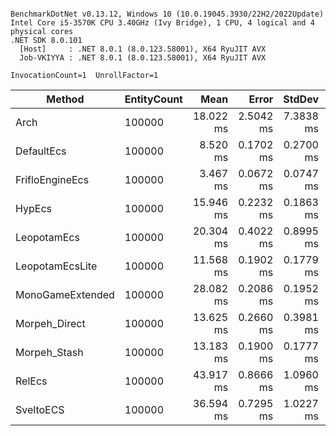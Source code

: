 ```

BenchmarkDotNet v0.13.12, Windows 10 (10.0.19045.3930/22H2/2022Update)
Intel Core i5-3570K CPU 3.40GHz (Ivy Bridge), 1 CPU, 4 logical and 4 physical cores
.NET SDK 8.0.101
  [Host]     : .NET 8.0.1 (8.0.123.58001), X64 RyuJIT AVX
  Job-VKIYYA : .NET 8.0.1 (8.0.123.58001), X64 RyuJIT AVX

InvocationCount=1  UnrollFactor=1  

```
| Method           | EntityCount | Mean      | Error     | StdDev    | Gen0      | CacheMisses/Op | Gen1      | Gen2      | Allocated   |
|----------------- |------------ |----------:|----------:|----------:|----------:|---------------:|----------:|----------:|------------:|
| Arch             | 100000      | 18.022 ms | 2.5042 ms | 7.3838 ms | 1000.0000 |         78,889 | 1000.0000 | 1000.0000 |  9725.83 KB |
| DefaultEcs       | 100000      |  8.520 ms | 0.1702 ms | 0.2700 ms | 2000.0000 |        105,229 | 2000.0000 | 2000.0000 | 11324.68 KB |
| FrifloEngineEcs  | 100000      |  3.467 ms | 0.0672 ms | 0.0747 ms | 1000.0000 |         45,714 | 1000.0000 | 1000.0000 |  5724.16 KB |
| HypEcs           | 100000      | 15.946 ms | 0.2232 ms | 0.1863 ms | 5000.0000 |        238,660 | 2000.0000 | 2000.0000 | 25825.74 KB |
| LeopotamEcs      | 100000      | 20.304 ms | 0.4022 ms | 0.8995 ms | 2000.0000 |        257,024 | 1000.0000 | 1000.0000 | 13684.03 KB |
| LeopotamEcsLite  | 100000      | 11.568 ms | 0.1902 ms | 0.1779 ms | 2000.0000 |        100,489 | 2000.0000 | 2000.0000 |  8170.31 KB |
| MonoGameExtended | 100000      | 28.082 ms | 0.2086 ms | 0.1952 ms | 2000.0000 |        254,089 | 2000.0000 | 2000.0000 | 16412.13 KB |
| Morpeh_Direct    | 100000      | 13.625 ms | 0.2660 ms | 0.3981 ms | 1000.0000 |        133,698 | 1000.0000 | 1000.0000 | 12481.63 KB |
| Morpeh_Stash     | 100000      | 13.183 ms | 0.1900 ms | 0.1777 ms | 1000.0000 |        132,164 | 1000.0000 | 1000.0000 | 12481.63 KB |
| RelEcs           | 100000      | 43.917 ms | 0.8666 ms | 1.0960 ms | 3000.0000 |        744,480 | 3000.0000 | 2000.0000 | 29705.35 KB |
| SveltoECS        | 100000      | 36.594 ms | 0.7295 ms | 1.0227 ms |         - |        751,995 |         - |         - |     1.25 KB |
